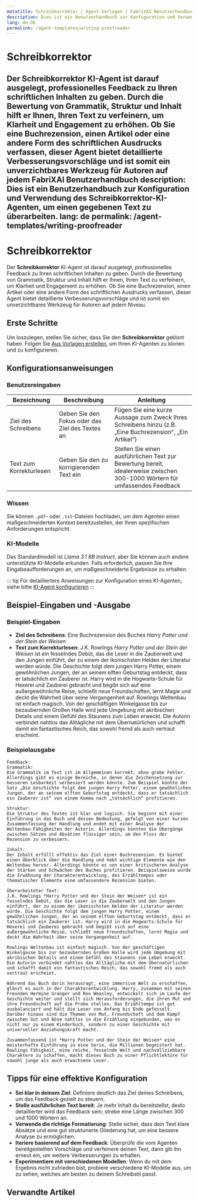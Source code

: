 ```yaml
---
metatitle: Schreibkorrektor | Agent-Vorlagen | FabriXAI Benutzerhandbuch
description: Dies ist ein Benutzerhandbuch zur Konfiguration und Verwendung des Schreibkorrektor-KI-Agenten, um einen gegebenen Text zu überarbeiten.
lang: de-DE
permalink: /agent-templates/writing-proofreader
---
```


# Schreibkorrektor

Der **Schreibkorrektor** KI-Agent ist darauf ausgelegt, professionelles Feedback zu Ihren schriftlichen Inhalten zu geben. Durch die Bewertung von Grammatik, Struktur und Inhalt hilft er Ihnen, Ihren Text zu verfeinern, um Klarheit und Engagement zu erhöhen. Ob Sie eine Buchrezension, einen Artikel oder eine andere Form des schriftlichen Ausdrucks verfassen, dieser Agent bietet detaillierte Verbesserungsvorschläge und ist somit ein unverzichtbares Werkzeug für Autoren auf jedem FabriXAI Benutzerhandbuch
description: Dies ist ein Benutzerhandbuch zur Konfiguration und Verwendung des Schreibkorrektor-KI-Agenten, um einen gegebenen Text zu überarbeiten.
lang: de
permalink: /agent-templates/writing-proofreader
---

# Schreibkorrektor

Der **Schreibkorrektor** KI-Agent ist darauf ausgelegt, professionelles Feedback zu Ihren schriftlichen Inhalten zu geben. Durch die Bewertung von Grammatik, Struktur und Inhalt hilft er Ihnen, Ihren Text zu verfeinern, um Klarheit und Engagement zu erhöhen. Ob Sie eine Buchrezension, einen Artikel oder eine andere Form des schriftlichen Ausdrucks verfassen, dieser Agent bietet detaillierte Verbesserungsvorschläge und ist somit ein unverzichtbares Werkzeug für Autoren auf jedem Niveau.

## Erste Schritte

Um loszulegen, stellen Sie sicher, dass Sie den **Schreibkorrektor** geklont haben. Folgen Sie [Aus Vorlagen erstellen](/en-us/create-from-templates/), um Ihren KI-Agenten zu klonen und zu konfigurieren.

## Konfigurationsanweisungen

### Benutzereingaben

| Bezeichnung                 | Beschreibung                                    | Anleitung                                                                 |
| --------------------------- | ----------------------------------------------- | ------------------------------------------------------------------------- |
| Ziel des Schreibens         | Geben Sie den Fokus oder das Ziel des Textes an | Fügen Sie eine kurze Aussage zum Zweck Ihres Schreibens hinzu (z.B. „Eine Buchrezension“, „Ein Artikel“) |
| Text zum Korrekturlesen      | Geben Sie den zu korrigierenden Text ein         | Stellen Sie einen ausführlichen Text zur Bewertung bereit, idealerweise zwischen 300-1000 Wörtern für umfassendes Feedback |

### Wissen

Sie können `.pdf`- oder `.txt`-Dateien hochladen, um dem Agenten einen maßgeschneiderten Kontext bereitzustellen, der Ihren spezifischen Anforderungen entspricht.

### KI-Modelle

Das Standardmodell ist *Llama 3.1 8B Instruct*, aber Sie können auch andere unterstützte KI-Modelle erkunden. Falls erforderlich, passen Sie Ihre Eingabeaufforderungen an, um maßgeschneiderte Ergebnisse zu erhalten.

::: tip
Für detailliertere Anweisungen zur Konfiguration eines KI-Agenten, siehe bitte [KI-Agent konfigurieren](/en-us/configuer-ai-agent/)
:::

## Beispiel-Eingaben und -Ausgabe

### Beispiel-Eingaben

- **Ziel des Schreibens**: Eine Buchrezension des Buches *Harry Potter und der Stein der Weisen*
- **Text zum Korrekturlesen**: J.K. Rowlings *Harry Potter und der Stein der Weisen* ist ein fesselndes Debüt, das die Leser in die Zauberwelt und den Jungen einführt, der zu einem der ikonischsten Helden der Literatur werden würde. Die Geschichte folgt dem jungen Harry Potter, einem gewöhnlichen Jungen, der an seinem elften Geburtstag entdeckt, dass er tatsächlich ein Zauberer ist. Harry wird in die Hogwarts-Schule für Hexerei und Zauberei gebracht und begibt sich auf eine außergewöhnliche Reise, schließt neue Freundschaften, lernt Magie und deckt die Wahrheit über seine Vergangenheit auf. Rowlings Weltenbau ist einfach magisch. Von der geschäftigen Winkelgasse bis zur bezaubernden Großen Halle wird jede Umgebung mit akribischen Details und einem Gefühl des Staunens zum Leben erweckt. Die Autorin verbindet nahtlos das Alltägliche mit dem Übernatürlichen und schafft damit ein fantastisches Reich, das sowohl fremd als auch vertraut erscheint.

### Beispielausgabe

```
Feedback:
Grammatik:
Die Grammatik im Text ist im Allgemeinen korrekt, ohne grobe Fehler. Allerdings gibt es einige Bereiche, in denen die Zeichensetzung zur besseren Lesbarkeit verbessert werden könnte. Zum Beispiel könnte der Satz „Die Geschichte folgt dem jungen Harry Potter, einem gewöhnlichen Jungen, der an seinem elften Geburtstag entdeckt, dass er tatsächlich ein Zauberer ist“ von einem Komma nach „tatsächlich“ profitieren.

Struktur:
Die Struktur des Textes ist klar und logisch. Sie beginnt mit einer Einführung in das Buch und dessen Bedeutung, gefolgt von einer kurzen Zusammenfassung der Handlung und endet mit einer Analyse der Weltenbau-Fähigkeiten der Autorin. Allerdings könnten die Übergänge zwischen Sätzen und Absätzen flüssiger sein, um den Fluss der Rezension zu verbessern.

Inhalt:
Der Inhalt erfüllt effektiv das Ziel einer Buchrezension. Es bietet einen Überblick über die Handlung und hebt wichtige Elemente wie den Weltenbau hervor. Allerdings könnte es von einer kritischeren Analyse der Stärken und Schwächen des Buches profitieren. Beispielsweise würde die Erwähnung der Charakterentwicklung, des Erzähltempos oder thematischer Elemente eine umfassendere Rezension bieten.

Überarbeiteter Text:
J.K. Rowlings *Harry Potter und der Stein der Weisen* ist ein fesselndes Debüt, das die Leser in die Zauberwelt und den Jungen einführt, der zu einem der ikonischsten Helden der Literatur werden würde. Die Geschichte folgt dem jungen Harry Potter, einem gewöhnlichen Jungen, der an seinem elften Geburtstag entdeckt, dass er tatsächlich ein Zauberer ist. Harry wird in die Hogwarts-Schule für Hexerei und Zauberei gebracht und begibt sich auf eine außergewöhnliche Reise, schließt neue Freundschaften, lernt Magie und deckt die Wahrheit über seine Vergangenheit auf.

Rowlings Weltenbau ist einfach magisch. Von der geschäftigen Winkelgasse bis zur bezaubernden Großen Halle wird jede Umgebung mit akribischen Details und einem Gefühl des Staunens zum Leben erweckt. Die Autorin verbindet nahtlos das Alltägliche mit dem Übernatürlichen und schafft damit ein fantastisches Reich, das sowohl fremd als auch vertraut erscheint.

Während das Buch darin herausragt, eine immersive Welt zu erschaffen, glänzt es auch in der Charakterentwicklung. Harry, zusammen mit seinen Freunden Hermine Granger und Ron Weasley, entwickelt sich im Laufe der Geschichte weiter und stellt sich Herausforderungen, die ihren Mut und ihre Freundschaft auf die Probe stellen. Das Erzähltempo ist gut ausbalanciert und hält die Leser von Anfang bis Ende gefesselt. Darüber hinaus sind die Themen von Mut, Freundschaft und dem Kampf zwischen Gut und Böse nahtlos in die Erzählung eingebunden, was es nicht nur zu einem Kinderbuch, sondern zu einer Geschichte mit universeller Anziehungskraft macht.

Zusammenfassend ist *Harry Potter und der Stein der Weisen* eine meisterhafte Einführung in eine Serie, die Millionen begeistert hat. Rowlings Fähigkeit, eine reiche, fesselnde Welt und nachvollziehbare Charaktere zu schaffen, macht dieses Buch zu einer Pflichtlektüre für sowohl junge als auch erwachsene Leser.
```

## Tipps für eine effektive Konfiguration

- **Sei klar in deinem Ziel**: Definiere deutlich das Ziel deines Schreibens, um das Feedback gezielt zu steuern.
- **Stelle ausführlichen Text bereit**: Je mehr Inhalt du bereitstellst, desto detaillierter wird das Feedback sein; strebe eine Länge zwischen 300 und 1000 Wörtern an.
- **Verwende die richtige Formatierung**: Stelle sicher, dass dein Text klare Absätze und eine gut strukturierte Gliederung hat, um eine bessere Analyse zu ermöglichen.
- **Iteriere basierend auf dem Feedback**: Überprüfe die vom Agenten bereitgestellten Vorschläge und verfeinere deinen Text, dann gib ihn erneut ein, um weitere Verbesserungen zu erhalten.
- **Experimentiere mit verschiedenen Modellen**: Wenn du mit dem Ergebnis nicht zufrieden bist, probiere verschiedene KI-Modelle aus, um zu sehen, welches am besten zu deinem Schreibstil passt.

## Verwandte Artikel
